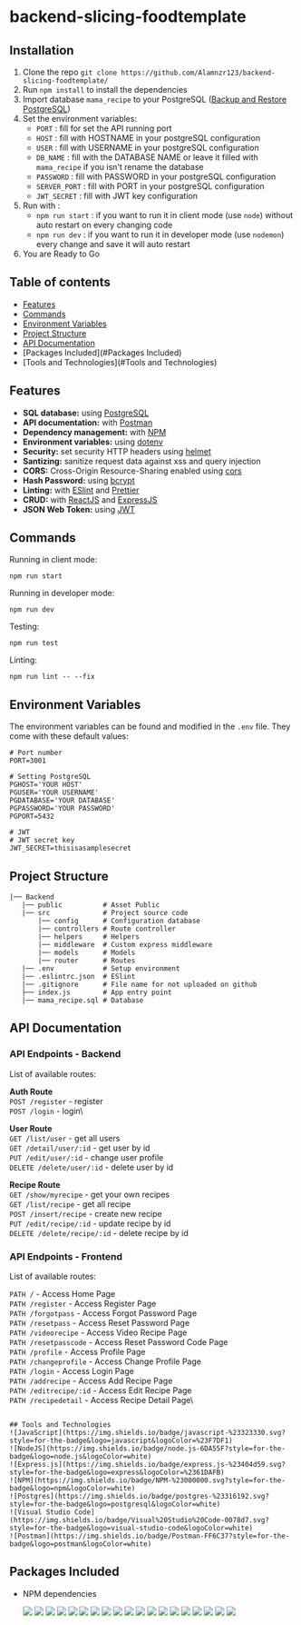 # backend-slicing-foodtemplate

## Installation

1. Clone the repo `git clone https://github.com/Alamnzr123/backend-slicing-foodtemplate/`
2. Run `npm install` to install the dependencies
3. Import database `mama_recipe` to your PostgreSQL ([Backup and Restore PostgreSQL](https://www.postgresql.org/docs/8.1/backup.html#BACKUP-DUMP-RESTORE))
4. Set the environment variables:
   - `PORT` : fill for set the API running port
   - `HOST` : fill with HOSTNAME in your postgreSQL configuration
   - `USER` : fill with USERNAME in your postgreSQL configuration
   - `DB_NAME` : fill with the DATABASE NAME or leave it filled with `mama_recipe` if you isn't rename the database
   - `PASSWORD` : fill with PASSWORD in your postgreSQL configuration
   - `SERVER_PORT` : fill with PORT in your postgreSQL configuration
   - `JWT_SECRET` : fill with JWT key configuration
5. Run with :
   - `npm run start` : if you want to run it in client mode (use `node`) without auto restart on every changing code
   - `npm run dev` : if you want to run it in developer mode (use `nodemon`) every change and save it will auto restart
6. You are Ready to Go

## Table of contents

- [Features](#Features)
- [Commands](#Commands)
- [Environment Variables](#Environment-Variables)
- [Project Structure](#Project-Structure)
- [API Documentation](#API-Documentation)
- [Packages Included](#Packages Included)
- [Tools and Technologies](#Tools and Technologies)

## Features

- **SQL database:** using [PostgreSQL](https://www.postgresql.org/)
- **API documentation:** with [Postman](https://www.postman.com/)
- **Dependency management:** with [NPM](https://www.npmjs.com/)
- **Environment variables:** using [dotenv](https://github.com/motdotla/dotenv)
- **Security:** set security HTTP headers using [helmet](https://helmetjs.github.io/)
- **Santizing:** sanitize request data against xss and query injection
- **CORS:** Cross-Origin Resource-Sharing enabled using [cors](https://github.com/expressjs/cors)
- **Hash Password:** using [bcrypt](https://github.com/kelektiv/node.bcrypt.js)
- **Linting:** with [ESlint](https://eslint.org/) and [Prettier](https://prettier.io/)
- **CRUD:** with [ReactJS](https://reactjs.org/) and [ExpressJS](https://expressjs.com/)
- **JSON Web Token:** using [JWT](https://jwt.io/)

## Commands

Running in client mode:

```
npm run start
```

Running in developer mode:

```
npm run dev
```

Testing:

```
npm run test
```

Linting:

```
npm run lint -- --fix
```

## Environment Variables

The environment variables can be found and modified in the `.env` file. They come with these default values:

```
# Port number
PORT=3001

# Setting PostgreSQL
PGHOST='YOUR HOST'
PGUSER='YOUR USERNAME'
PGDATABASE='YOUR DATABASE'
PGPASSWORD='YOUR PASSWORD'
PGPORT=5432

# JWT
# JWT secret key
JWT_SECRET=thisisasamplesecret
```

## Project Structure

```
|── Backend
   |── public          # Asset Public
   |── src             # Project source code
       |── config      # Configuration database
       |── controllers # Route controller
       |── helpers     # Helpers
       |── middleware  # Custom express middleware
       |── models      # Models
       |── router      # Routes
   |── .env            # Setup environment
   |── .eslintrc.json  # ESlint
   |── .gitignore      # File name for not uploaded on github
   ├── index.js        # App entry point
   |── mama_recipe.sql # Database
```

## API Documentation

### API Endpoints - Backend

List of available routes:

**Auth Route**\
`POST /register` - register\
`POST /login` - login\

**User Route**\
`GET /list/user` - get all users\
`GET /detail/user/:id` - get user by id\
`PUT /edit/user/:id` - change user profile\
`DELETE /delete/user/:id` - delete user by id

**Recipe Route**\
`GET /show/myrecipe` - get your own recipes\
`GET /list/recipe` - get all recipe\
`POST /insert/recipe` - create new recipe\
`PUT /edit/recipe/:id` - update recipe by id\
`DELETE /delete/recipe/:id` - delete recipe by id

### API Endpoints - Frontend

List of available routes:

`PATH /` - Access Home Page\
`PATH /register` - Access Register Page\
`PATH /forgotpass` - Access Forgot Password Page\
`PATH /resetpass` - Access Reset Password Page\
`PATH /videorecipe` - Access Video Recipe Page\
`PATH /resetpasscode` - Access Reset Password Code Page\
`PATH /profile` - Access Profile Page\
`PATH /changeprofile` - Access Change Profile Page\
`PATH /login` - Access Login Page\
`PATH /addrecipe` - Access Add Recipe Page\
`PATH /editrecipe/:id` - Access Edit Recipe Page\
`PATH /recipedetail` - Access Recipe Detail Page\

```

## Tools and Technologies
![JavaScript](https://img.shields.io/badge/javascript-%23323330.svg?style=for-the-badge&logo=javascript&logoColor=%23F7DF1)
![NodeJS](https://img.shields.io/badge/node.js-6DA55F?style=for-the-badge&logo=node.js&logoColor=white)
![Express.js](https://img.shields.io/badge/express.js-%23404d59.svg?style=for-the-badge&logo=express&logoColor=%2361DAFB)
![NPM](https://img.shields.io/badge/NPM-%23000000.svg?style=for-the-badge&logo=npm&logoColor=white)
![Postgres](https://img.shields.io/badge/postgres-%23316192.svg?style=for-the-badge&logo=postgresql&logoColor=white)
![Visual Studio Code](https://img.shields.io/badge/Visual%20Studio%20Code-0078d7.svg?style=for-the-badge&logo=visual-studio-code&logoColor=white)
![Postman](https://img.shields.io/badge/Postman-FF6C37?style=for-the-badge&logo=postman&logoColor=white)
```

## Packages Included

- NPM dependencies

  ![](https://img.shields.io/badge/bcrypt-v5.0.1-blue)
  ![](https://img.shields.io/badge/body--parser-v1.19.2-blue)
  ![](https://img.shields.io/badge/cors-v2.8.5-blue)
  ![](https://img.shields.io/badge/dotenv-v16.0.0-blue)
  ![](https://img.shields.io/badge/express-v4.17.3-blue)
  ![](https://img.shields.io/badge/express--validator-v5.3.1-blue)
  ![](https://img.shields.io/badge/helmet-v5.0.2-blue)
  ![](https://img.shields.io/badge/pg-v8.7.3-blue)
  ![](https://img.shields.io/badge/multer-v1.4.4-blue)
  ![](https://img.shields.io/badge/xss--clean-v0.1.1-blue)
  ![](https://img.shields.io/badge/jsonwebtoken-v8.5.1-blue)
  ![](https://img.shields.io/badge/sweetalert-v2.1.2-blue)
  ![](https://img.shields.io/badge/reactstrap-v9.0.2-blue)
  ![](https://img.shields.io/badge/react-router-dom-v6.3.0-blue)
  ![](https://img.shields.io/badge/react-dom-v17.0.2-blue)
  ![](https://img.shields.io/badge/react-v17.0.2-blue)
  ![](https://img.shields.io/badge/jwt-decode-v3.1.2-blue)
  ![](https://img.shields.io/badge/axios-v0.26.1-blue)
  ![](https://img.shields.io/badge/bootstrap-v5.1.3-blue)
